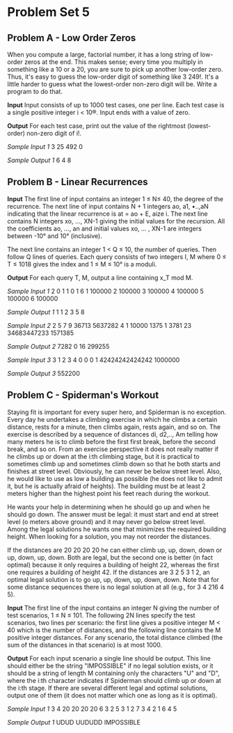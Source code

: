 # Problem Set 5

## Problem A - Low Order Zeros

When you compute a large, factorial number, it has a long string of low-order zeros at the end. This makes sense; every time you multiply in something like a 10 or a 20, you are sure to pick up another low-order zero. Thus, it's easy to guess the low-order digit of something like 3 249!. It's a little harder to guess what the lowest-order non-zero digit will be. Write a program to do that.

**Input**
Input consists of up to 1000 test cases, one per line. Each test case is a single positive integer i < 10®. Input ends with a value of zero.

**Output**
For each test case, print out the value of the rightmost (lowest-order) non-zero digit of i!.

*Sample Input 1*
3
25
492
0

*Sample Output 1*
6
4
8

## Problem B - Linear Recurrences

**Input**
The first line of input contains an integer 1 ≤ N≤ 40, the degree of the recurrence. The next line of input contains N + 1 integers ao, a1, •..,aN indicating that the linear recurrence is at = ao + E, aize i. The next line contains N integers xo, ..., XN-1 giving the initial values for the recursion. All the coefficients ao, ..., an and initial values xo, ... , XN-1 are integers between -10° and 10° (inclusive).

The next line contains an integer 1 < Q ≤ 10, the number of queries. Then follow Q lines of queries. Each query consists of two integers I, M where 0 ≤ T ≤ 1018 gives the index and 1 ≤ M ≤ 10° is a moduli.

**Output**
For each query T, M, output a line containing x_T mod M.

*Sample Input 1*
2
0 1 1
0 1
6
1 100000
2 100000
3 100000
4 100000
5 100000
6 100000

*Sample Output 1*
1
1
2
3
5
8

*Sample Input 2*
2
5 7 9
36713 5637282
4
1 10000
1375 1
3781 23
34683447233 1571385

*Sample Output 2*
7282
0
16
299255

*Sample Input 3*
3
1 2 3 4
0 0 0
1
42424242424242 1000000

*Sample Output 3*
552200

## Problem C - Spiderman's Workout

Staying fit is important for every super hero, and Spiderman is no exception.
Every day he undertakes a climbing exercise in which he climbs a certain distance, rests for a minute, then climbs again, rests again, and so on. The exercise is described by a sequence of distances di, d2,.., Am telling how many meters he is to climb before the first first break, before the second break, and so on. From an exercise perspective it does not really matter if he climbs up or down at the i:th climbing stage, but it is practical to sometimes climb up and sometimes climb down so that he both starts and finishes at street level. Obviously, he can never be below street level. Also, he would like to use as low a building as possible (he does not like to admit it, but he is actually afraid of heights). The building must be at least 2 meters higher than the highest point his feet reach during the workout.

He wants your help in determining when he should go up and when he should go down. The answer must be legal: it must start and end at street level (o meters above ground) and it may never go below street level. Among the legal solutions he wants one that minimizes the required building height. When looking for a solution, you may not reorder the distances.

If the distances are 20 20 20 20 he can either climb up, up, down, down or up, down, up, down. Both are legal, but the second one is better (in fact optimal) because it only requires a building of height 22, whereas the first one requires a building of height 42. If the distances are 3 2 5 3 1 2, an optimal legal solution is to go up, up, down, up, down, down. Note that for some distance sequences there is no legal solution at all (e.g., for 3 4 216 4 5).

**Input**
The first line of the input contains an integer N giving the number of test scenarios, 1 ≤ N ≤ 101. The following 2N lines specify the test scenarios, two lines per scenario: the first line gives a positive integer M < 40 which is the number of distances, and the following line contains the M positive integer distances. For any scenario, the total distance climbed (the sum of the distances in that scenario) is at most 1000.

**Output**
For each input scenario a single line should be output. This line should either be the string "IMPOSSIBLE" if no legal solution exists, or it should be a string of length M containing only the characters "U" and "D", where the i:th character indicates if Spiderman should climb up or down at the i:th stage. If there are several different legal and optimal solutions, output one of them (it does not matter which one as long as it is optimal).

*Sample Input 1*
3
4
20 20 20 20
6
3 2 5 3 1 2
7
3 4 2 1 6 4 5


*Sample Output 1*
UDUD
UUDUDD
IMPOSSIBLE
